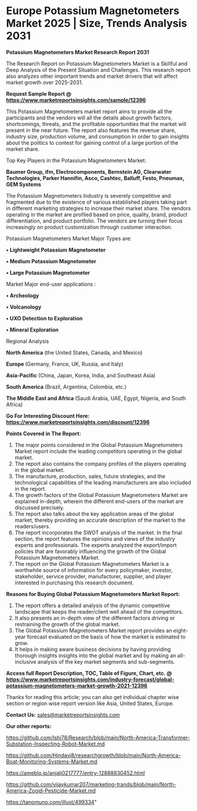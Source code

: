  # Europe Potassium Magnetometers Market 2025 | Size, Trends Analysis 2031

<strong>Potassium Magnetometers Market Research Report 2031</strong>

The Research Report on Potassium Magnetometers Market is a Skillful and Deep Analysis of the Present Situation and Challenges. This research report also analyzes other important trends and market drivers that will affect market growth over 2025-2031.

<strong>Request Sample Report @ <a href=https://www.marketreportsinsights.com/sample/12396>https://www.marketreportsinsights.com/sample/12396</a></strong>

This Potassium Magnetometers market report aims to provide all the participants and the vendors will all the details about growth factors, shortcomings, threats, and the profitable opportunities that the market will present in the near future. The report also features the revenue share, industry size, production volume, and consumption in order to gain insights about the politics to contest for gaining control of a large portion of the market share.

Top Key Players in the Potassium Magnetometers Market:

<strong>Baumer Group, ifm, Electrocomponents, Bernstein AG, Clearwater Technologies, Parker Hannifin, Asco, Cashtec, Balluff, Festo, Pneumax, GEM Systems</strong>

The Potassium Magnetometers Industry is severely competitive and fragmented due to the existence of various established players taking part in different marketing strategies to increase their market share. The vendors operating in the market are profiled based on price, quality, brand, product differentiation, and product portfolio. The vendors are turning their focus increasingly on product customization through customer interaction.

Potassium Magnetometers Market Major Types are:

<strong>• Lightweight Potassium Magnetometer

• Medium Potassium Magnetometer

• Large Potassium Magnetometer</strong>

Market Major end-user applications :

<strong>• Archeology

• Volcanology

• UXO Detection to Exploration

• Mineral Exploration</strong>

Regional Analysis

</u><strong><b>North America</b></strong> (the United States, Canada, and Mexico)

<strong><b>Europe </b></strong>(Germany, France, UK, Russia, and Italy)

<strong><b>Asia-Pacific</b></strong> (China, Japan, Korea, India, and Southeast Asia)

<strong><b>South America</b></strong> (Brazil, Argentina, Colombia, etc.)

<strong><b>The Middle East and Africa</b></strong> (Saudi Arabia, UAE, Egypt, Nigeria, and South Africa)

<strong>Go For Interesting Discount Here: <a href=https://www.marketreportsinsights.com/discount/12396>https://www.marketreportsinsights.com/discount/12396</a></strong>

<strong>Points Covered in The Report:</strong>
<ol>
  <li>The major points considered in the Global Potassium Magnetometers Market report include the leading competitors operating in the global market.</li>
  <li>The report also contains the company profiles of the players operating in the global market.</li>
  <li>The manufacture, production, sales, future strategies, and the technological capabilities of the leading manufacturers are also included in the report.</li>
  <li>The growth factors of the Global Potassium Magnetometers Market are explained in-depth, wherein the different end-users of the market are discussed precisely.</li>
  <li>The report also talks about the key application areas of the global market, thereby providing an accurate description of the market to the readers/users.</li>
  <li>The report incorporates the SWOT analysis of the market. In the final section, the report features the opinions and views of the industry experts and professionals. The experts analyzed the export/import policies that are favorably influencing the growth of the Global Potassium Magnetometers Market.</li>
  <li>The report on the Global Potassium Magnetometers Market is a worthwhile source of information for every policymaker, investor, stakeholder, service provider, manufacturer, supplier, and player interested in purchasing this research document.</li>
</ol>
<strong>Reasons for Buying Global Potassium Magnetometers Market Report:</strong>

<ol>
  <li>The report offers a detailed analysis of the dynamic competitive landscape that keeps the reader/client well ahead of the competitors.</li>
  <li>It also presents an in-depth view of the different factors driving or restraining the growth of the global market.</li>
  <li>The Global Potassium Magnetometers Market report provides an eight-year forecast evaluated on the basis of how the market is estimated to grow.</li>
  <li>It helps in making aware business decisions by having providing thorough insights insights into the global market and by making an all-inclusive analysis of the key market segments and sub-segments.</li>
</ol>
<strong>Access full Report Description, TOC, Table of Figure, Chart, etc. @ <a href=https://www.marketreportsinsights.com/industry-forecast/global-potassium-magnetometers-market-growth-2021-12396>https://www.marketreportsinsights.com/industry-forecast/global-potassium-magnetometers-market-growth-2021-12396</a></strong>


Thanks for reading this article; you can also get individual chapter wise section or region wise report version like Asia, United States, Europe.

<strong>Contact Us:</strong>
sales@marketreportsinsights.com

<strong>Our other reports:</strong>

<a href=https://github.com/Ishi78/Research/blob/main/North-America-Transformer-Substation-Inspecting-Robot-Market.md>https://github.com/Ishi78/Research/blob/main/North-America-Transformer-Substation-Inspecting-Robot-Market.md</a>

<a href=https://github.com/Hindavi8/researchgrowth/blob/main/North-America-Boat-Monitoring-Systems-Market.md>https://github.com/Hindavi8/researchgrowth/blob/main/North-America-Boat-Monitoring-Systems-Market.md</a>

<a href=https://ameblo.jp/anjali0217777/entry-12888830452.html>https://ameblo.jp/anjali0217777/entry-12888830452.html</a>

<a href=https://github.com/vijaykumar207/marketing-trands/blob/main/North-America-Zooid-Pesticide-Market.md>https://github.com/vijaykumar207/marketing-trands/blob/main/North-America-Zooid-Pesticide-Market.md</a>

<a href=https://tanomuno.com/illust/499334>https://tanomuno.com/illust/499334</a>"
